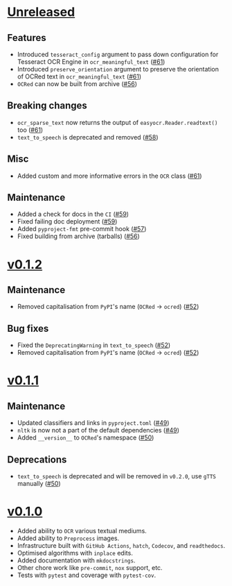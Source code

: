 # [Unreleased](https://github.com/Saransh-cpp/OCRed)

## Features

- Introduced `tesseract_config` argument to pass down configuration for Tesseract OCR Engine in `ocr_meaningful_text` ([#61](https://github.com/Saransh-cpp/OCRed/pull/61))
- Introduced `preserve_orientation` argument to preserve the orientation of OCRed text in `ocr_meaningful_text` ([#61](https://github.com/Saransh-cpp/OCRed/pull/61))
- `OCRed` can now be built from archive ([#56](https://github.com/Saransh-cpp/OCRed/pull/56))

## Breaking changes

- `ocr_sparse_text` now returns the output of `easyocr.Reader.readtext()` too ([#61](https://github.com/Saransh-cpp/OCRed/pull/61))
- `text_to_speech` is deprecated and removed ([#58](https://github.com/Saransh-cpp/OCRed/pull/58))

## Misc

- Added custom and more informative errors in the `OCR` class ([#61](https://github.com/Saransh-cpp/OCRed/pull/61))

## Maintenance

- Added a check for docs in the `CI` ([#59](https://github.com/Saransh-cpp/OCRed/pull/58))
- Fixed failing doc deployment ([#59](https://github.com/Saransh-cpp/OCRed/pull/58))
- Added `pyproject-fmt` pre-commit hook ([#57](https://github.com/Saransh-cpp/OCRed/pull/57))
- Fixed building from archive (tarballs) ([#56](https://github.com/Saransh-cpp/OCRed/pull/56))

# [v0.1.2](https://github.com/Saransh-cpp/OCRed/tree/v0.1.2)

## Maintenance

- Removed capitalisation from `PyPI`'s name (`OCRed` -> `ocred`) ([#52](https://github.com/Saransh-cpp/OCRed/pull/52))

## Bug fixes

- Fixed the `DeprecatingWarning` in `text_to_speech` ([#52](https://github.com/Saransh-cpp/OCRed/pull/52))
- Removed capitalisation from `PyPI`'s name (`OCRed` -> `ocred`) ([#52](https://github.com/Saransh-cpp/OCRed/pull/52))

# [v0.1.1](https://github.com/Saransh-cpp/OCRed/tree/v0.1.1)

## Maintenance

- Updated classifiers and links in `pyproject.toml` ([#49](https://github.com/Saransh-cpp/OCRed/pull/49))
- `nltk` is now not a part of the default dependencies ([#49](https://github.com/Saransh-cpp/OCRed/pull/49))
- Added `__version__` to `OCRed`'s namespace ([#50](https://github.com/Saransh-cpp/OCRed/pull/50))

## Deprecations

- `text_to_speech` is deprecated and will be removed in `v0.2.0`, use `gTTS` manually ([#50](https://github.com/Saransh-cpp/OCRed/pull/50))

# [v0.1.0](https://github.com/Saransh-cpp/OCRed/tree/v0.1.0)

- Added ability to `OCR` various textual mediums.
- Added ability to `Preprocess` images.
- Infrastructure built with `GitHub Actions`, `hatch`, `Codecov`, and `readthedocs`.
- Optimised algorithms with `inplace` edits.
- Added documentation with `mkdocstrings`.
- Other chore work like `pre-commit`, `nox` support, etc.
- Tests with `pytest` and coverage with `pytest-cov`.
